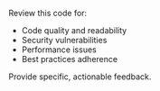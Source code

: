 Review this code for:
- Code quality and readability
- Security vulnerabilities
- Performance issues
- Best practices adherence

Provide specific, actionable feedback.